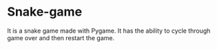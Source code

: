 # Snake-game
It is a snake game made with Pygame. It has the ability to cycle through game over and then restart the game.
